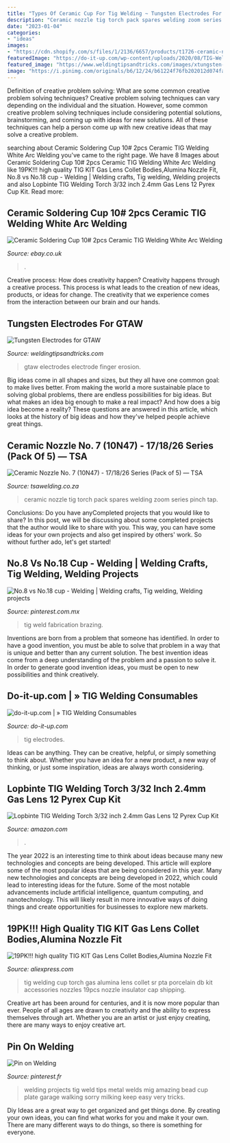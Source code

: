 ```yaml
---
title: "Types Of Ceramic Cup For Tig Welding ~ Tungsten Electrodes For Gtaw"
description: "Ceramic nozzle tig torch pack spares welding zoom series pinch tap"
date: "2023-01-04"
categories:
- "ideas"
images:
- "https://cdn.shopify.com/s/files/1/2136/6657/products/t1726-ceramic-nozzle-no7-10n47_700x700.jpg?v=1541502162"
featuredImage: "https://do-it-up.com/wp-content/uploads/2020/08/TIG-Welding-Tungsten-Electrodes-Featured-Image.jpg"
featured_image: "https://www.weldingtipsandtricks.com/images/xtungsten-electrode-tip-errosion.jpg.pagespeed.ic.t0Qee4uabh.jpg"
image: "https://i.pinimg.com/originals/b6/12/24/b61224f76fb202012d074faddb68180b.jpg"
---
```



Definition of creative problem solving: What are some common creative problem solving techniques?
Creative problem solving techniques can vary depending on the individual and the situation. However, some common creative problem solving techniques include considering potential solutions, brainstorming, and coming up with ideas for new solutions. All of these techniques can help a person come up with new creative ideas that may solve a creative problem.

	

		
searching about Ceramic Soldering Cup 10# 2pcs Ceramic TIG Welding White Arc Welding you've came to the right page. We have 8 Images about Ceramic Soldering Cup 10# 2pcs Ceramic TIG Welding White Arc Welding like 19PK!!! high quality TIG KIT Gas Lens Collet Bodies,Alumina Nozzle Fit, No.8 vs No.18 cup - Welding | Welding crafts, Tig welding, Welding projects and also Lopbinte TIG Welding Torch 3/32 inch 2.4mm Gas Lens 12 Pyrex Cup Kit. Read more:
		
    
## Ceramic Soldering Cup 10# 2pcs Ceramic TIG Welding White Arc Welding

<img loading=lazy src="https://i.ebayimg.com/images/g/-HQAAOSwIE5ixCzj/s-l500.jpg" onerror="this.onerror=null;this.src='https://tse3.mm.bing.net/th?id=OIP.u383i0OSBQE-NnnWn8avogHaHa&amp;pid=15.1';" alt="Ceramic Soldering Cup 10# 2pcs Ceramic TIG Welding White Arc Welding">

_Source: ebay.co.uk_

>. 

	

Creative process: How does creativity happen?
Creativity happens through a creative process. This process is what leads to the creation of new ideas, products, or ideas for change. The creativity that we experience comes from the interaction between our brain and our hands.

    
## Tungsten Electrodes For GTAW

<img loading=lazy src="https://www.weldingtipsandtricks.com/images/xtungsten-electrode-tip-errosion.jpg.pagespeed.ic.t0Qee4uabh.jpg" onerror="this.onerror=null;this.src='https://tse4.mm.bing.net/th?id=OIP.GlxbJqdyRqqOxZmMMHajuAHaFj&amp;pid=15.1';" alt="Tungsten Electrodes for GTAW">

_Source: weldingtipsandtricks.com_

>gtaw electrodes electrode finger erosion. 

	

Big ideas come in all shapes and sizes, but they all have one common goal: to make lives better. From making the world a more sustainable place to solving global problems, there are endless possibilities for big ideas. But what makes an idea big enough to make a real impact? And how does a big idea become a reality? These questions are answered in this article, which looks at the history of big ideas and how they've helped people achieve great things.

    
## Ceramic Nozzle No. 7 (10N47) - 17/18/26 Series (Pack Of 5) — TSA

<img loading=lazy src="https://cdn.shopify.com/s/files/1/2136/6657/products/t1726-ceramic-nozzle-no7-10n47_700x700.jpg?v=1541502162" onerror="this.onerror=null;this.src='https://tse1.mm.bing.net/th?id=OIP.62CMZrFq17orzf4wNZx7KwHaHa&amp;pid=15.1';" alt="Ceramic Nozzle No. 7 (10N47) - 17/18/26 Series (Pack of 5) — TSA">

_Source: tsawelding.co.za_

>ceramic nozzle tig torch pack spares welding zoom series pinch tap. 

	

Conclusions: Do you have anyCompleted projects that you would like to share?
In this post, we will be discussing about some completed projects that the author would like to share with you. This way, you can have some ideas for your own projects and also get inspired by others' work. So without further ado, let's get started!

    
## No.8 Vs No.18 Cup - Welding | Welding Crafts, Tig Welding, Welding Projects

<img loading=lazy src="https://i.pinimg.com/originals/44/ab/f4/44abf43efcba26a728ef63b4b78435d2.jpg" onerror="this.onerror=null;this.src='https://tse3.mm.bing.net/th?id=OIP.0F5OhwKb42llBxFyeDQq7wHaHa&amp;pid=15.1';" alt="No.8 vs No.18 cup - Welding | Welding crafts, Tig welding, Welding projects">

_Source: pinterest.com.mx_

>tig weld fabrication brazing. 

	

Inventions are born from a problem that someone has identified. In order to have a good invention, you must be able to solve that problem in a way that is unique and better than any current solution. The best invention ideas come from a deep understanding of the problem and a passion to solve it. In order to generate good invention ideas, you must be open to new possibilities and think creatively.

    
## Do-it-up.com | » TIG Welding Consumables

<img loading=lazy src="https://do-it-up.com/wp-content/uploads/2020/08/TIG-Welding-Tungsten-Electrodes-Featured-Image.jpg" onerror="this.onerror=null;this.src='https://tse3.mm.bing.net/th?id=OIP.HFn5seEOJqtbwLKtq5ZZxgHaE8&amp;pid=15.1';" alt="do-it-up.com | » TIG Welding Consumables">

_Source: do-it-up.com_

>tig electrodes. 

	

Ideas can be anything. They can be creative, helpful, or simply something to think about. Whether you have an idea for a new product, a new way of thinking, or just some inspiration, ideas are always worth considering.

    
## Lopbinte TIG Welding Torch 3/32 Inch 2.4mm Gas Lens 12 Pyrex Cup Kit

<img loading=lazy src="https://images-na.ssl-images-amazon.com/images/I/51MHbkc3jTL._AC_.jpg" onerror="this.onerror=null;this.src='https://tse1.mm.bing.net/th?id=OIP.LfBlVJ4uQNiQPk0eTUfz-AAAAA&amp;pid=15.1';" alt="Lopbinte TIG Welding Torch 3/32 inch 2.4mm Gas Lens 12 Pyrex Cup Kit">

_Source: amazon.com_

>. 

	

The year 2022 is an interesting time to think about ideas because many new technologies and concepts are being developed. This article will explore some of the most popular ideas that are being considered in this year.
Many new technologies and concepts are being developed in 2022, which could lead to interesting ideas for the future. Some of the most notable advancements include artificial intelligence, quantum computing, and nanotechnology. This will likely result in more innovative ways of doing things and create opportunities for businesses to explore new markets.

    
## 19PK!!! High Quality TIG KIT Gas Lens Collet Bodies,Alumina Nozzle Fit

<img loading=lazy src="https://ae01.alicdn.com/kf/HTB1o_owLXXXXXXyXVXXq6xXFXXX4/19PK-high-quality-TIG-KIT-Gas-Lens-Collet-Bodies-Alumina-Nozzle-Fit-TIG-Torch-WP-17.jpg" onerror="this.onerror=null;this.src='https://tse4.mm.bing.net/th?id=OIP.Xl-_iFKnxUCORFtbloAwPAHaF7&amp;pid=15.1';" alt="19PK!!! high quality TIG KIT Gas Lens Collet Bodies,Alumina Nozzle Fit">

_Source: aliexpress.com_

>tig welding cup torch gas alumina lens collet sr pta porcelain db kit accessories nozzles 19pcs nozzle insulator cap shipping. 

	

Creative art has been around for centuries, and it is now more popular than ever. People of all ages are drawn to creativity and the ability to express themselves through art. Whether you are an artist or just enjoy creating, there are many ways to enjoy creative art.

    
## Pin On Welding

<img loading=lazy src="https://i.pinimg.com/originals/b6/12/24/b61224f76fb202012d074faddb68180b.jpg" onerror="this.onerror=null;this.src='https://tse3.mm.bing.net/th?id=OIP.NNIoArTwPWKXbYp539IMTQHaHa&amp;pid=15.1';" alt="Pin on Welding">

_Source: pinterest.fr_

>welding projects tig weld tips metal welds mig amazing bead cup plate garage walking sorry milking keep easy very tricks. 

	

Diy Ideas are a great way to get organized and get things done. By creating your own ideas, you can find what works for you and make it your own. There are many different ways to do things, so there is something for everyone.

